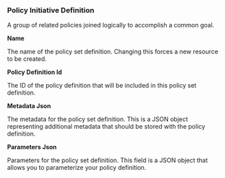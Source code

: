 ### Policy Initiative Definition

A group of related policies joined logically to accomplish a common goal.

**Name**

The name of the policy set definition. Changing this forces a new resource to be created.

**Policy Definition Id**

The ID of the policy definition that will be included in this policy set definition.

**Metadata Json**

The metadata for the policy set definition. This is a JSON object representing additional metadata that should be stored with the policy definition.

**Parameters Json**

Parameters for the policy set definition. This field is a JSON object that allows you to parameterize your policy definition.

